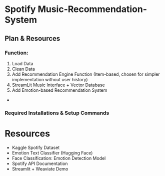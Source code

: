 # Spotify Music-Recommendation-System

## Plan & Resources 

### Function:
1. Load Data
2. Clean Data 
3. Add Recommendation Engine Function (Item-based, chosen for simpler implementation without user history)
4. StreamLit Music Interface + Vector Database 
5. Add Emotion-based Recommendation System
-
### Required Installations & Setup Commands


# Resources


- Kaggle Spotify Dataset
- Emotion Text Classifier (Hugging Face)
- Face Classification: Emotion Detection Model
- Spotify API Documentation
- Streamlit + Weaviate Demo



